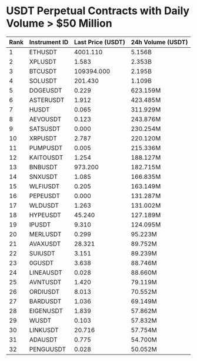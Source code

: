 # USDT Perpetual Contracts with Daily Volume > $50 Million

| Rank | Instrument ID | Last Price (USDT) | 24h Volume (USDT) |
|------|---------------|-------------------|-------------------|
| 1 | ETHUSDT | 4001.110 | 5.156B |
| 2 | XPLUSDT | 1.583 | 2.353B |
| 3 | BTCUSDT | 109394.000 | 2.195B |
| 4 | SOLUSDT | 201.430 | 1.109B |
| 5 | DOGEUSDT | 0.229 | 623.159M |
| 6 | ASTERUSDT | 1.912 | 423.485M |
| 7 | HUSDT | 0.065 | 311.929M |
| 8 | AEVOUSDT | 0.123 | 243.876M |
| 9 | SATSUSDT | 0.000 | 230.254M |
| 10 | XRPUSDT | 2.787 | 220.120M |
| 11 | PUMPUSDT | 0.005 | 215.336M |
| 12 | KAITOUSDT | 1.254 | 188.127M |
| 13 | BNBUSDT | 973.200 | 182.715M |
| 14 | SNXUSDT | 1.085 | 166.835M |
| 15 | WLFIUSDT | 0.205 | 163.149M |
| 16 | PEPEUSDT | 0.000 | 131.287M |
| 17 | WLDUSDT | 1.263 | 131.002M |
| 18 | HYPEUSDT | 45.240 | 127.189M |
| 19 | IPUSDT | 9.310 | 124.095M |
| 20 | MERLUSDT | 0.299 | 95.223M |
| 21 | AVAXUSDT | 28.321 | 89.752M |
| 22 | SUIUSDT | 3.151 | 89.239M |
| 23 | 0GUSDT | 3.638 | 88.746M |
| 24 | LINEAUSDT | 0.028 | 88.660M |
| 25 | AVNTUSDT | 1.420 | 79.119M |
| 26 | ORDIUSDT | 8.013 | 70.552M |
| 27 | BARDUSDT | 1.036 | 69.149M |
| 28 | EIGENUSDT | 1.839 | 57.862M |
| 29 | WUSDT | 0.103 | 57.832M |
| 30 | LINKUSDT | 20.716 | 57.754M |
| 31 | ADAUSDT | 0.775 | 54.700M |
| 32 | PENGUUSDT | 0.028 | 50.052M |
